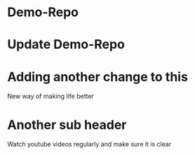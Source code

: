 # Demo-Repo

# Update Demo-Repo

# Adding another change to this

New way of making life better 

# Another sub header 

Watch youtube videos regularly and make sure it is clear